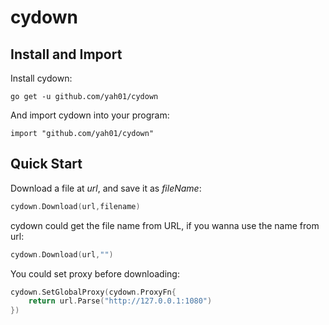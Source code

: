 # cydown

## Install and Import
Install cydown:
```shell script
go get -u github.com/yah01/cydown
```
And import cydown into your program:
```shell script
import "github.com/yah01/cydown"
```

## Quick Start
Download a file at *url*, and save it as *fileName*:
```go
cydown.Download(url,filename)
```
cydown could get the file name from URL, if you wanna use the name from url:
```go
cydown.Download(url,"")
```

You could set proxy before downloading:
```go
cydown.SetGlobalProxy(cydown.ProxyFn{
    return url.Parse("http://127.0.0.1:1080")
})
```

